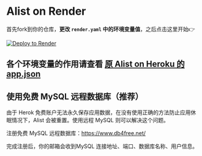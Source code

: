 # Alist on Render

首先fork到你的仓库，**更改 `render.yaml` 中的环境变量值**，之后点击这里开始👉 

[![Deploy to Render](https://render.com/images/deploy-to-render-button.svg)](https://render.com/deploy)

## 各个环境变量的作用请查看 [原 Alist on Heroku 的 app.json](app.json)


## 使用免费 MySQL 远程数据库（推荐）

由于 Herok 免费账户无法永久保存应用数据，在没有使用正确的方法防止应用休眠情况下，Alist 会被重置。使用远程 MySQL 则可以解决这个问题。

注册免费 MySQL 远程数据库：https://www.db4free.net/

完成注册后，你的邮箱会收到MySQL 连接地址、端口、数据库名称、用户信息。

